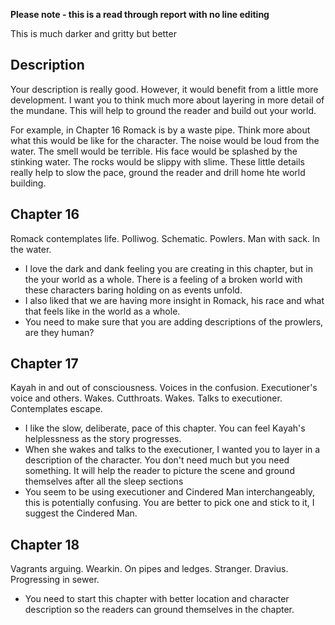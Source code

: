 **Please note - this is a read through report with no line editing**

This is much darker and gritty but better

## Description
Your description is really good. However, it would benefit from a little more development. I want you to think much more about layering in more detail of the mundane. This will help to ground the reader and build out your world. 

For example, in Chapter 16 Romack is by a waste pipe. Think more about what this would be like for the character. The noise would be loud from the water. The smell would be terrible. His face would be splashed by the stinking water. The rocks would be slippy with slime. These little details really help to slow the pace, ground the reader and drill home hte world building. 

## Chapter 16
Romack contemplates life. Polliwog. Schematic. Powlers. Man with sack. In the water. 
- I love the dark and dank feeling you are creating in this chapter, but in the your world as a whole. There is a feeling of a broken world with these characters baring holding on as events unfold. 
- I also liked that we are having more insight in Romack, his race and what that feels like in the world as a whole. 
- You need to make sure that you are adding descriptions of the prowlers, are they human? 
## Chapter 17
Kayah in and out of consciousness. 
Voices in the confusion. 
Executioner's voice and others. 
Wakes. Cutthroats. 
Wakes. Talks to executioner. Contemplates escape. 
- I like the slow, deliberate, pace of this chapter. You can feel Kayah's helplessness as the story progresses. 
- When she wakes and talks to the executioner, I wanted you to layer in a description of the character. You don't need much but you need something. It will help the reader to picture the scene and ground themselves after all the sleep sections 
- You seem to be using executioner and Cindered Man interchangeably, this is potentially confusing. You are better to pick one and stick to it, I suggest the Cindered Man. 
## Chapter 18
Vagrants arguing. Wearkin. On pipes and ledges. Stranger. Dravius. 
Progressing in sewer. 
- You need to start this chapter with better location and character description so the readers can ground themselves in the chapter.  